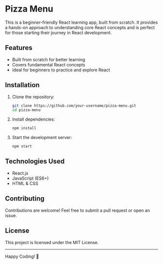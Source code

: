 # Pizza Menu

This is a beginner-friendly React learning app, built from scratch. It provides a hands-on approach to understanding core React concepts and is perfect for those starting their journey in React development.

## Features
- Built from scratch for better learning
- Covers fundamental React concepts
- Ideal for beginners to practice and explore React

## Installation

1. Clone the repository:
   ```sh
   git clone https://github.com/your-username/pizza-menu.git
   cd pizza-menu
   ```
2. Install dependencies:
   ```sh
   npm install
   ```
3. Start the development server:
   ```sh
   npm start
   ```

## Technologies Used
- React.js
- JavaScript (ES6+)
- HTML & CSS

## Contributing
Contributions are welcome! Feel free to submit a pull request or open an issue.

## License
This project is licensed under the MIT License.

---
Happy Coding! 🚀

